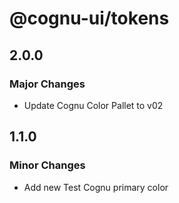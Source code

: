 # @cognu-ui/tokens

## 2.0.0

### Major Changes

- Update Cognu Color Pallet to v02

## 1.1.0

### Minor Changes

- Add new Test Cognu primary color
